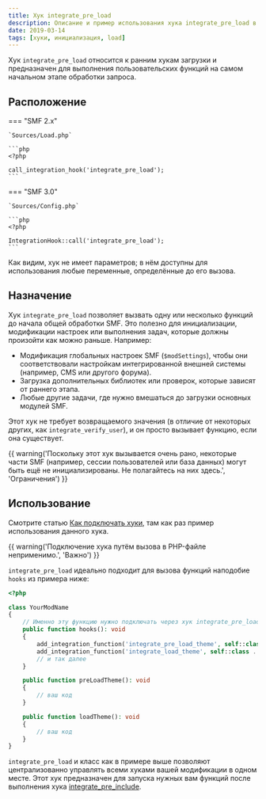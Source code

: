 ```yaml
---
title: Хук integrate_pre_load
description: Описание и пример использования хука integrate_pre_load в SMF.
date: 2019-03-14
tags: [хуки, инициализация, load]
---
```


Хук `integrate_pre_load` относится к ранним хукам загрузки и предназначен для выполнения пользовательских функций на самом начальном этапе обработки запроса.

<!-- more -->

## Расположение

=== "SMF 2.x"

    `Sources/Load.php`

    ```php
    <?php

    call_integration_hook('integrate_pre_load');
    ```

=== "SMF 3.0"

    `Sources/Config.php`

    ```php
    <?php

    IntegrationHook::call('integrate_pre_load');
    ```

Как видим, хук не имеет параметров; в нём доступны для использования любые переменные, определённые до его вызова.

## Назначение

Хук `integrate_pre_load` позволяет вызвать одну или несколько функций до начала общей обработки SMF. Это полезно для инициализации, модификации настроек или выполнения задач, которые должны произойти как можно раньше. Например:

* Модификация глобальных настроек SMF (`$modSettings`), чтобы они соответствовали настройкам интегрированной внешней системы (например, CMS или другого форума).
* Загрузка дополнительных библиотек или проверок, которые зависят от раннего этапа.
* Любые другие задачи, где нужно вмешаться до загрузки основных модулей SMF.

Этот хук не требует возвращаемого значения (в отличие от некоторых других, как `integrate_verify_user`), и он просто вызывает функцию, если она существует.

{{ warning('Поскольку этот хук вызывается очень рано, некоторые части SMF (например, сессии пользователей или база данных) могут быть ещё не инициализированы. Не полагайтесь на них здесь.', 'Ограничения') }}

## Использование

Смотрите статью [Как подключать хуки](/lessons/kak-podklyuchat-huki), там как раз пример использования данного хука.

{{ warning('Подключение хука путём вызова в PHP-файле неприменимо.', 'Важно') }}

`integrate_pre_load` идеально подходит для вызова функций наподобие `hooks` из примера ниже:

```php
<?php

class YourModName
{
    // Именно эту функцию нужно подключать через хук integrate_pre_load!
    public function hooks(): void
    {
        add_integration_function('integrate_pre_load_theme', self::class . '::preLoadTheme#', false, __FILE__);
        add_integration_function('integrate_load_theme', self::class . '::loadTheme#', false, __FILE__);
        // и так далее
    }

    public function preLoadTheme(): void
    {
        // ваш код
    }

    public function loadTheme(): void
    {
        // ваш код
    }
}
```

`integrate_pre_load` и класс как в примере выше позволяют централизованно управлять всеми хуками вашей модификации в одном месте. Этот хук предназначен для запуска нужных вам функций после выполнения хука [integrate_pre_include](/hooks/integrate-pre-include).
